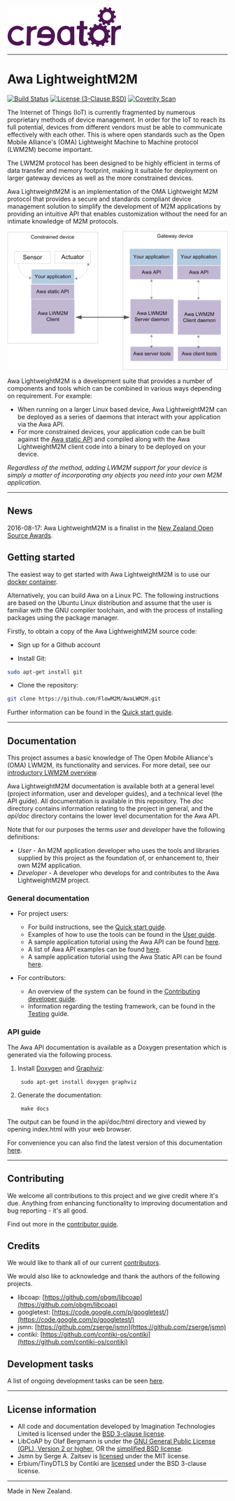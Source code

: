 ![Imagination Technologies Limited logo](doc/images/img.png)

----

# Awa LightweightM2M

[![Build Status](https://travis-ci.org/FlowM2M/AwaLWM2M.svg?branch=master)](https://travis-ci.org/FlowM2M/AwaLWM2M)
[![License (3-Clause BSD)](https://img.shields.io/badge/license-BSD%203--Clause-blue.svg?style=flat-square)](http://opensource.org/licenses/BSD-3-Clause)
[![Coverity Scan](https://scan.coverity.com/projects/8186/badge.svg)](https://scan.coverity.com/projects/flowm2m-awalwm2m)

The Internet of Things (IoT) is currently fragmented by numerous proprietary methods of device management. In order
for the IoT to reach its full potential, devices from different vendors must be able to communicate effectively with
each other. This is where open standards such as the Open Mobile Alliance's (OMA) Lightweight Machine to Machine protocol
(LWM2M) become important.

The LWM2M protocol has been designed to be highly efficient in terms of data transfer and memory footprint, making it
suitable for deployment on larger gateway devices as well as the more constrained devices.

Awa LightweightM2M is an implementation of the OMA Lightweight M2M protocol that provides a secure and standards compliant
device management solution to simplify the development of M2M applications by providing an intuitive API that enables
customization without the need for an intimate knowledge of M2M protocols.

![Awa application overview](doc/images/Awa_application_overview.png)

Awa LightweightM2M is a development suite that provides a number of components and tools which can be combined in various
ways depending on requirement. For example:

* When running on a larger Linux based device, Awa LightweightM2M can be deployed as a series of daemons that interact
  with your application via the Awa API.
* For more constrained devices, your application code can be built against the [Awa static API](doc/Awa_Static_API.md)
  and compiled along with the Awa LightweightM2M client code into a binary to be deployed on your device.

*Regardless of the method, adding LWM2M support for your device is simply a matter of incorporating
any objects you need into your own M2M application.*

----

## News

2016-08-17: Awa LightweightM2M is a finalist in the [New Zealand Open Source Awards](http://nzosa.org.nz/news-and-media/finalists-for-the-2016-new-zealand-open-source-awards/).

## Getting started

The easiest way to get started with Awa LightweightM2M is to use our [docker container](doc/docker.md).

Alternatively, you can build Awa on a Linux PC.  The following instructions are based on the Ubuntu Linux distribution
and assume that the user is familiar with the GNU compiler toolchain, and with the process of installing packages using
the package manager.

Firstly, to obtain a copy of the Awa LightweightM2M source code:

* Sign up for a Github account

* Install Git:

```sh
sudo apt-get install git
```

* Clone the repository:

```sh
git clone https://github.com/FlowM2M/AwaLWM2M.git
```

Further information can be found in the [Quick start guide](doc/starters_guide.md).

----

## Documentation

This project assumes a basic knowledge of The Open Mobile Alliance's (OMA) LWM2M, its functionality and services. For more
detail, see our [introductory LWM2M overview](doc/lwm2m_overview.md).

Awa LightweightM2M documentation is available both at a general level (project information, user and developer guides),
and a technical level (the API guide). All documentation is available in this repository. The *doc* directory contains
information relating to the project in general, and the *api/doc* directory contains the lower level documentation for
the Awa API.

Note that for our purposes the terms *user* and *developer* have the following definitions:

* *User* - An M2M application developer who uses the tools and libraries supplied by this project as the foundation of,
  or enhancement to, their own M2M application.
* *Developer* - A developer who develops for and contributes to the Awa LightweightM2M project.

### General documentation

* For project users:

  * For build instructions, see the [Quick start guide](doc/starters_guide.md).
  * Examples of how to use the tools can be found in the [User guide](doc/userguide.md).
  * A sample application tutorial using the Awa API can be found [here](doc/example_app_api.md).
  * A list of Awa API examples can be found [here](doc/example_api_list.md).
  * A sample application tutorial using the Awa Static API can be found [here](doc/example_app_static_api.md).

* For contributors:

  * An overview of the system can be found in the [Contributing developer guide](doc/developer_guide.md).
  * Information regarding the testing framework, can be found in the [Testing](doc/testing.md) guide.

### API guide

The Awa API documentation is available as a Doxygen presentation which is generated via the following process.

1. Install [Doxygen](http://www.stack.nl/~dimitri/doxygen/download.html) and [Graphviz](http://www.graphviz.org):

        sudo apt-get install doxygen graphviz

2. Generate the documentation:

        make docs

The output can be found in the api/doc/html directory and viewed by opening index.html with your web browser.

For convenience you can also find the latest version of this documentation [here](http://flowm2m.github.io/AwaLWM2M-docs/index.html).

----

## Contributing

We welcome all contributions to this project and we give credit where it's due. Anything from enhancing functionality to
improving documentation and bug reporting - it's all good.

Find out more in the [contributor guide](CONTRIBUTING.md).

## Credits

We would like to thank all of our current [contributors](CONTRIBUTORS).

We would also like to acknowledge and thank the authors of the following projects.

* libcoap: [https://github.com/obgm/libcoap](https://github.com/obgm/libcoap)
* googletest: [https://code.google.com/p/googletest/](https://code.google.com/p/googletest/)
* jsmn: [https://github.com/zserge/jsmn](https://github.com/zserge/jsmn)
* contiki: [https://github.com/contiki-os/contiki](https://github.com/contiki-os/contiki)

## Development tasks

A list of ongoing development tasks can be seen [here](https://github.com/FlowM2M/AwaLWM2M/wiki/Development-task-list).

----

## License information

* All code and documentation developed by Imagination Technologies Limited is licensed under the [BSD 3-clause license](LICENSE).
* LibCoAP by Olaf Bergmann is under the [GNU General Public License (GPL), Version 2 or higher](https://github.com/obgm/libcoap/blob/develop/LICENSE.GPL),
  OR the [simplified BSD license](https://github.com/obgm/libcoap/blob/develop/LICENSE.BSD).
* Jsmn by Serge A. Zaitsev is [licensed](https://github.com/zserge/jsmn/blob/master/LICENSE) under the MIT license.
* Erbium/TinyDTLS by Contiki are [licensed](https://github.com/contiki-os/contiki/blob/master/LICENSE) under
  the BSD 3-clause license.

----

Made in New Zealand.
